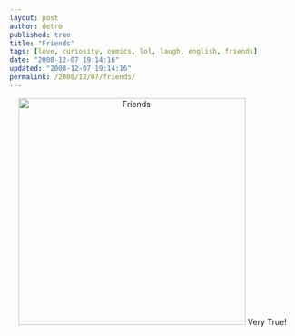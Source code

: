 ```yaml
---
layout: post
author: detro
published: true
title: "Friends"
tags: [love, curiosity, comics, lol, laugh, english, friends]
date: "2008-12-07 19:14:16"
updated: "2008-12-07 19:14:16"
permalink: /2008/12/07/friends/
---
```


<div align="center"><a href="http://xkcd.com/513/"><img src="http://imgs.xkcd.com/comics/friends.png" alt="Friends" width="400" /></a>
Very True!
</div>
